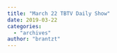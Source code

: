 ```yaml
---
title: "March 22 TBTV Daily Show"
date: 2019-03-22
categories: 
  - "archives"
author: "brantzt"
---
```



